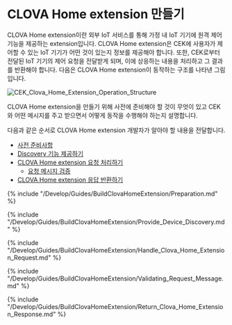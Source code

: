 # CLOVA Home extension 만들기

CLOVA Home extension이란 외부 IoT 서비스를 통해 가정 내 IoT 기기에 원격 제어 기능을 제공하는 extension입니다. CLOVA Home extension은 CEK에 사용자가 제어할 수 있는 IoT 기기가 어떤 것이 있는지 정보를 제공해야 합니다. 또한, CEK로부터 전달된 IoT 기기의 제어 요청을 전달받게 되며, 이에 상응하는 내용을 처리하고 그 결과를 반환해야 합니다. 다음은 CLOVA Home extension이 동작하는 구조를 나타낸 그림입니다.

![CEK_Clova_Home_Extension_Operation_Structure](/Develop/Assets/Images/CEK_Clova_Home_Extension_Operation_Structure.png)

CLOVA Home extension을 만들기 위해 사전에 준비해야 할 것이 무엇이 있고 CEK와 어떤 메시지를 주고 받으면서 어떻게 동작을 수행해야 하는지 설명합니다.

다음과 같은 순서로 CLOVA Home extension 개발자가 알아야 할 내용을 전달합니다.

* [사전 준비사항](#Preparation)
* [Discovery 기능 제공하기](#ProvideDeviceDiscovery)
* [CLOVA Home extension 요청 처리하기](#HandleCLOVAHomeExtensionRequest)
  * [요청 메시지 검증](#RequestMessageValidation)
* [CLOVA Home extension 응답 반환하기](#ReturnCLOVAHomeExtensionResponse)

{% include "/Develop/Guides/BuildClovaHomeExtension/Preparation.md" %}

{% include "/Develop/Guides/BuildClovaHomeExtension/Provide_Device_Discovery.md" %}

{% include "/Develop/Guides/BuildClovaHomeExtension/Handle_Clova_Home_Extension_Request.md" %}

{% include "/Develop/Guides/BuildClovaHomeExtension/Validating_Request_Message.md" %}

{% include "/Develop/Guides/BuildClovaHomeExtension/Return_Clova_Home_Extension_Response.md" %}
